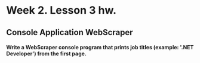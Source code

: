# Week 2. Lesson 3 hw.
## Console Application WebScraper
#### Write a WebScraper console program that prints job titles (example: '.NET Developer') from the first page.
